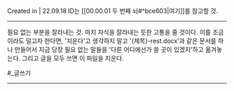 Created in | 22.09.18
ID는 [[00.00.01 두 번째 뇌#^bce603|여기]]를 참고할 것.

---
필요 없는 부분을 잘라내는 것. 마치 자식을 잘라내는 듯한 고통을 줄 것이다.
이를 조금이라도 덜고자 한다면, '지운다'고 생각하지 말고 '{제목}-rest.docx'과 같은 문서를 하나 만들어서 지금 당장 필요 없는 말들을 '다른 어디에선가 쓸 곳이 있겠지'하고 옮겨놓는다. 그리고 글을 모두 쓰면 이 파일을 지운다.


#_글쓰기

---
